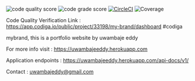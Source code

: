 ![code quality score](https://api.codiga.io/project/33198/score/svg)
![code grade score](https://api.codiga.io/project/33198/status/svg)
[![CircleCI](https://circleci.com/gh/uwambajeddy/my-brand/tree/master.svg?style=svg)](https://circleci.com/gh/uwambajeddy/my-brand/tree/master)
![Coverage](https://img.shields.io/badge/coverage-76.02-green)

Code Quality Verification Link : https://app.codiga.io/public/project/33198/my-brand/dashboard #codiga

mybrand, this is a portfolio website by uwambaje eddy

For more info visit : https://uwambajeeddy.herokuapp.com

Application endpoints :  https://uwambajeeddy.herokuapp.com/api-docs/v1/

Contact : uwambajeddy@gmail.com
